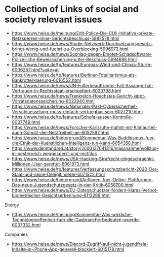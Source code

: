 # Collection of Links of social and society relevant issues


- https://www.heise.de/meinung/Edit-Policy-Die-CUII-Initiative-private-Netzsperren-ohne-Gerichtsbeschluss-5987578.html
- https://www.heise.de/news/Studie-Netzwerk-Durchsetzungsgesetz-bringt-wenig-und-fuehrt-zu-Overblocking-5996973.html
- https://www.heise.de/news/Scchlag-gegen-Emotet-Schadsoftware-Polizeiliche-Beweissicherung-unter-Beschuss-5994688.html
- https://www.heise.de/tp/features/Europas-Wind-und-Chinas-Sturm-6006267.html?seite=all
- https://www.heise.de/tp/features/Berliner-Totalitarismus-als-Bankrotterklaerung-6016552.html
- https://www.heise.de/news/UN-Folterbeauftragter-Fall-Assange-hat-Vertrauen-in-Rechtsstaat-erschuettert-6020798.html
- https://www.heise.de/news/Frankreich-Hoechstes-Gericht-kippt-Vorratsdatenspeicherung-6023940.html
- https://www.heise.de/news/Nationaler-Pakt-Cybersicherheit-Verschluesselung-muss-einfach-verfuegbar-sein-6027210.html
- https://www.heise.de/tp/features/Schufa-ausser-Kontrolle-6037749.html
- https://www.heise.de/news/Forscher-Karlsruhe-mahnt-mit-Klimaurteil-auch-Schutz-der-Netzfreiheit-an-6052587.html
- https://www.heise.de/hintergrund/Kommentar-Was-Buddhismus-fuer-die-Ethik-der-Kuenstlichen-Intelligenz-tun-kann-6054358.html
- https://www.derstandard.at/story/2000127041316/massnahmenvollzug-in-oesterreich-weggesperrt-und-rechtlos
- https://www.heise.de/news/USA-Hacking-Strafrecht-eingeschraenkt-Millionen-User-gerettet-6061973.html
- https://www.heise.de/tp/features/Verfassungsschutzbericht-2020-Der-Staat-und-seine-Delegitimierer-6071522.html
- https://www.heise.de/hintergrund/Auflagen-fuer-Online-Plattformen-Das-neue-Jugendschutzgesetz-in-der-Kritik-6058700.html
- https://www.heise.de/news/EU-Datenschuetzer-fordern-klares-Verbot-biometrischer-Gesichtserkennung-6113288.html

Energy
- https://www.heise.de/meinung/Kommentar-Was-wirkliche-Technologieoffenheit-fuer-die-Gasbranche-bedeuten-wuerde-6037332.html

Companies
- https://www.heise.de/news/Discord-Zugriff-auf-nicht-jugendfreie-Inhalte-in-iPhone-App-generell-blockiert-6015178.html
